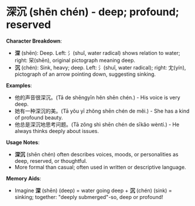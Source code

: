 # **深沉 (shēn chén) - deep; profound; reserved**

**Character Breakdown**:  
- **深** (shēn): Deep. Left: 氵(shuǐ, water radical) shows relation to water; right: 罙(shēn), original pictograph meaning deep.  
- **沉** (chén): Sink, heavy; deep. Left: 氵(shuǐ, water radical); right: 冘(yín), pictograph of an arrow pointing down, suggesting sinking.

**Examples**:  
- 他的声音很深沉。(Tā de shēngyīn hěn shēn chén.) - His voice is very deep.  
- 她有一种深沉的美。(Tā yǒu yī zhǒng shēn chén de měi.) - She has a kind of profound beauty.  
- 他总是深沉地思考问题。(Tā zǒng shì shēn chén de sīkǎo wèntí.) - He always thinks deeply about issues.

**Usage Notes**:  
- **深沉** (shēn chén) often describes voices, moods, or personalities as deep, reserved, or thoughtful.  
- More formal than casual; often used in written or descriptive language.

**Memory Aids**:  
- Imagine **深** (shēn) (deep) = water going deep + **沉** (chén) (sink) = sinking; together: "deeply submerged"-so, deep or profound!